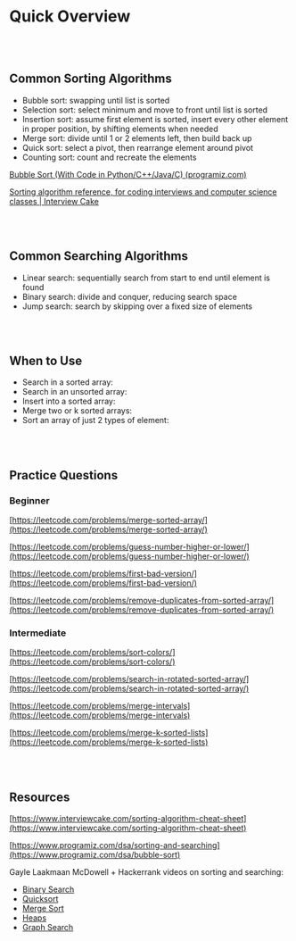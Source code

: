 # Quick Overview

<br>
<br>

## Common Sorting Algorithms

- Bubble sort: swapping until list is sorted
- Selection sort: select minimum and move to front until list is sorted
- Insertion sort: assume first element is sorted, insert every other element in proper position, by shifting elements when needed
- Merge sort: divide until 1 or 2 elements left, then build back up
- Quick sort: select a pivot, then rearrange element around pivot
- Counting sort: count and recreate the elements

[Bubble Sort (With Code in Python/C++/Java/C) (programiz.com)](https://www.programiz.com/dsa/bubble-sort)

[Sorting algorithm reference, for coding interviews and computer science classes | Interview Cake](https://www.interviewcake.com/sorting-algorithm-cheat-sheet)

<br>
<br>

## Common Searching Algorithms

- Linear search: sequentially search from start to end until element is found
- Binary search: divide and conquer, reducing search space
- Jump search: search by skipping over a fixed size of elements

<br>
<br>


## When to Use

- Search in a sorted array:
- Search in an unsorted array:
- Insert into a sorted array:
- Merge two or k sorted arrays:
- Sort an array of just 2 types of element:

<br>
<br>

## Practice Questions

### Beginner

[https://leetcode.com/problems/merge-sorted-array/](https://leetcode.com/problems/merge-sorted-array/)

[https://leetcode.com/problems/guess-number-higher-or-lower/](https://leetcode.com/problems/guess-number-higher-or-lower/)

[https://leetcode.com/problems/first-bad-version/](https://leetcode.com/problems/first-bad-version/)

[https://leetcode.com/problems/remove-duplicates-from-sorted-array/](https://leetcode.com/problems/remove-duplicates-from-sorted-array/)

### Intermediate

[https://leetcode.com/problems/sort-colors/](https://leetcode.com/problems/sort-colors/)

[https://leetcode.com/problems/search-in-rotated-sorted-array/](https://leetcode.com/problems/search-in-rotated-sorted-array/)

[https://leetcode.com/problems/merge-intervals](https://leetcode.com/problems/merge-intervals)

[https://leetcode.com/problems/merge-k-sorted-lists](https://leetcode.com/problems/merge-k-sorted-lists)

<br>
<br>

## Resources

[https://www.interviewcake.com/sorting-algorithm-cheat-sheet](https://www.interviewcake.com/sorting-algorithm-cheat-sheet)

[https://www.programiz.com/dsa/sorting-and-searching](https://www.programiz.com/dsa/bubble-sort)

Gayle Laakmaan McDowell + Hackerrank videos on sorting and searching:
- [Binary Search](https://youtu.be/P3YID7liBug)
- [Quicksort](https://youtu.be/SLauY6PpjW4)
- [Merge Sort](https://youtu.be/KF2j-9iSf4Q)
- [Heaps](https://youtu.be/t0Cq6tVNRBA)
- [Graph Search](https://youtu.be/zaBhtODEL0w)
